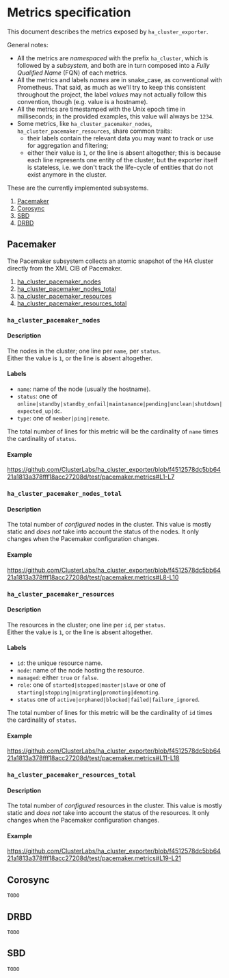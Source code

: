 # Metrics specification

This document describes the metrics exposed by `ha_cluster_exporter`.

General notes:
- All the metrics are _namespaced_ with the prefix `ha_cluster`, which is followed by a _subsystem_, and both are in turn composed into a _Fully Qualified Name_ (FQN) of each metrics.
- All the metrics and labels _names_ are in snake_case, as conventional with Prometheus. That said, as much as we'll try to keep this consistent throughout the project, the label _values_ may not actually follow this convention, though (e.g. value is a hostname).
- All the metrics are timestamped with the Unix epoch time in milliseconds; in the provided examples, this value will always be `1234`.
- Some metrics, like `ha_cluster_pacemaker_nodes`, `ha_cluster_pacemaker_resources`, share common traits:
  - their labels contain the relevant data you may want to track or use for aggregation and filtering;
  - either their value is `1`, or the line is absent altogether; this is because each line represents one entity of the cluster, but the exporter itself is stateless, i.e. we don't track the life-cycle of entities that do not exist anymore in the cluster.


These are the currently implemented subsystems.

1. [Pacemaker](#pacemaker)
2. [Corosync](#corosync)
3. [SBD](#sbd)
4. [DRBD](#drbd)


## Pacemaker 

The Pacemaker subsystem collects an atomic snapshot of the HA cluster directly from the XML CIB of Pacemaker.

1. [ha_cluster_pacemaker_nodes](#ha_cluster_pacemaker__pacemaker_nodes)
2. [ha_cluster_pacemaker_nodes_total](#ha_cluster_pacemaker__nodes_configured_total)
3. [ha_cluster_pacemaker_resources](#ha_cluster_pacemaker_resources)
4. [ha_cluster_pacemaker_resources_total](#ha_cluster_pacemaker__resources_configured_total)


### `ha_cluster_pacemaker_nodes`

#### Description
The nodes in the cluster; one line per `name`, per `status`.  
Either the value is `1`, or the line is absent altogether.

#### Labels

- `name`: name of the node (usually the hostname).
- `status`: one of `online|standby|standby_onfail|maintanance|pending|unclean|shutdown|expected_up|dc`. 
- `type`: one of `member|ping|remote`.

The total number of lines for this metric will be the cardinality of `name` times the cardinality of `status`.

#### Example

https://github.com/ClusterLabs/ha_cluster_exporter/blob/f4512578dc5bb6421a1813a378fff18acc27208d/test/pacemaker.metrics#L1-L7


### `ha_cluster_pacemaker_nodes_total` 

#### Description

The total number of *configured* nodes in the cluster. This value is mostly static and *does not* take into account the status of the nodes. It only changes when the Pacemaker configuration changes.

#### Example

https://github.com/ClusterLabs/ha_cluster_exporter/blob/f4512578dc5bb6421a1813a378fff18acc27208d/test/pacemaker.metrics#L8-L10


### `ha_cluster_pacemaker_resources` 

#### Description

The resources in the cluster; one line per `id`, per `status`.  
Either the value is `1`, or the line is absent altogether.

#### Labels

- `id`: the unique resource name.
- `node`: name of the node hosting the resource. 
- `managed`: either `true` or `false`.
- `role`:  one of `started|stopped|master|slave` or one of `starting|stopping|migrating|promoting|demoting`.
- `status` one of `active|orphaned|blocked|failed|failure_ignored`.

The total number of lines for this metric will be the cardinality of `id` times the cardinality of `status`.

#### Example

https://github.com/ClusterLabs/ha_cluster_exporter/blob/f4512578dc5bb6421a1813a378fff18acc27208d/test/pacemaker.metrics#L11-L18


### `ha_cluster_pacemaker_resources_total` 

#### Description

The total number of *configured* resources in the cluster. This value is mostly static and *does not* take into account the status of the resources. It only changes when the Pacemaker configuration changes.

#### Example

https://github.com/ClusterLabs/ha_cluster_exporter/blob/f4512578dc5bb6421a1813a378fff18acc27208d/test/pacemaker.metrics#L19-L21


## Corosync

`TODO`

## DRBD

`TODO`

## SBD

`TODO`
